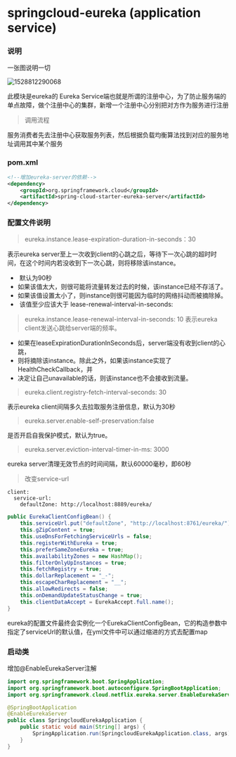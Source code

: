 # springcloud-eureka (application service)

### 说明

一张图说明一切

![1528812290068](C:\Users\PXC\AppData\Local\Temp\1528812290068.png)

此模块是eureka的 Eureka Service端也就是所谓的注册中心，为了防止服务端的单点故障，做个注册中心的集群，新增一个注册中心分别把对方作为服务进行注册

> 调用流程

服务消费者先去注册中心获取服务列表，然后根据负载均衡算法找到对应的服务地址调用其中某个服务

### pom.xml

```xml
<!--增加eureka-server的依赖-->
<dependency>
    <groupId>org.springframework.cloud</groupId>
    <artifactId>spring-cloud-starter-eureka-server</artifactId>
</dependency>
```

### 配置文件说明

> eureka.instance.lease-expiration-duration-in-seconds：30 

表示eureka server至上一次收到client的心跳之后，等待下一次心跳的超时时间，在这个时间内若没收到下一次心跳，则将移除该instance。

- ​    默认为90秒
- ​    如果该值太大，则很可能将流量转发过去的时候，该instance已经不存活了。
- ​    如果该值设置太小了，则instance则很可能因为临时的网络抖动而被摘除掉。
- ​    该值至少应该大于 lease-renewal-interval-in-seconds:

> eureka.instance.lease-renewal-interval-in-seconds: 10 表示eureka client发送心跳给server端的频率。

- 如果在leaseExpirationDurationInSeconds后，server端没有收到client的心跳，
- 则将摘除该instance。除此之外，如果该instance实现了HealthCheckCallback，并
- 决定让自己unavailable的话，则该instance也不会接收到流量。

> eureka.client.registry-fetch-interval-seconds: 30 

表示eureka client间隔多久去拉取服务注册信息，默认为30秒

> eureka.server.enable-self-preservation:false 

是否开启自我保护模式，默认为true。

> eureka.server.eviction-interval-timer-in-ms: 3000

eureka server清理无效节点的时间间隔，默认60000毫秒，即60秒

> 改变service-url

```
client:
  service-url:
    defaultZone: http://localhost:8889/eureka/
```

```java
public EurekaClientConfigBean() {
    this.serviceUrl.put("defaultZone", "http://localhost:8761/eureka/");
    this.gZipContent = true;
    this.useDnsForFetchingServiceUrls = false;
    this.registerWithEureka = true;
    this.preferSameZoneEureka = true;
    this.availabilityZones = new HashMap();
    this.filterOnlyUpInstances = true;
    this.fetchRegistry = true;
    this.dollarReplacement = "_-";
    this.escapeCharReplacement = "__";
    this.allowRedirects = false;
    this.onDemandUpdateStatusChange = true;
    this.clientDataAccept = EurekaAccept.full.name();
}
```

eureka的配置文件最终会实例化一个EurekaClientConfigBean，它的构造参数中指定了serviceUrl的默认值，在yml文件中可以通过缩进的方式去配置map

### 启动类

增加@EnableEurekaServer注解

```java
import org.springframework.boot.SpringApplication;
import org.springframework.boot.autoconfigure.SpringBootApplication;
import org.springframework.cloud.netflix.eureka.server.EnableEurekaServer;

@SpringBootApplication
@EnableEurekaServer
public class SpringcloudEurekaApplication {
    public static void main(String[] args) {
        SpringApplication.run(SpringcloudEurekaApplication.class, args);
    }
}
```
